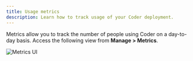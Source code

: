 ```yaml
---
title: Usage metrics
description: Learn how to track usage of your Coder deployment.
---
```


Metrics allow you to track the number of people using Coder on a day-to-day
basis. Access the following view from **Manage > Metrics**.

![Metrics UI](../assets/metrics.png)
